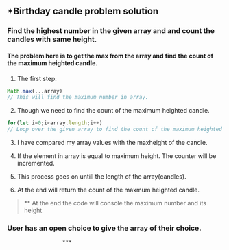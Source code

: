 ## *Birthday candle problem solution
### Find the highest number in the given array and and count the candles with same height. 
#### The problem here is to get the max from the array and find the count of the maximum heighted candle.
1. The first step:
```javascript   
Math.max(...array)
// This will find the maximum number in array.
```

2. Though we need to find the count of the maximum 
heighted candle.
```JavaScript
for(let i=0;i<array.length;i++)
// Loop over the given array to find the count of the maximum heighted candles.
```
3. I have compared my array values with the maxheight of the candle.

4. If the element in array is equal to maximum height. The counter will be incremented.

5. This process goes on untill the length of the array(candles).

6. At the end will return the count of the maxmum heighted candle.

> ** At the end the code will console the maximum number and its height


### User has an open choice to give the array of their choice.
                      ***
